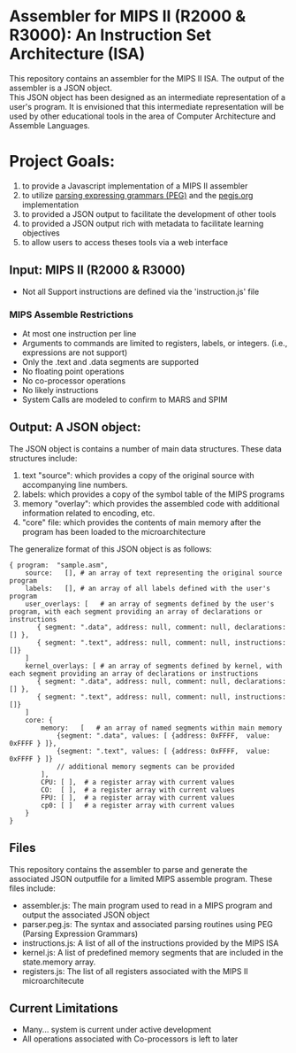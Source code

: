 # Assembler for MIPS II (R2000 & R3000): An Instruction Set Architecture (ISA)

This repository contains an assembler for the MIPS II ISA.  The output of the assembler is a JSON object.  
This JSON object has been designed as an intermediate representation of a user's program.  It is envisioned that
this intermediate representation will be used by other educational tools in the area of Computer Architecture and 
Assemble Languages.

# Project Goals:
1. to provide a Javascript implementation of a MIPS II assembler
1. to utilize [parsing expressing grammars (PEG)](https://en.wikipedia.org/wiki/Parsing_expression_grammar) and the [pegjs.org](https://pegjs.org/) implementation
1. to provided a JSON output to facilitate the development of other tools
1. to provided a JSON output rich with metadata to facilitate learning objectives
1. to allow users to access theses tools via a web interface


## Input: MIPS II (R2000 & R3000)
  * Not all Support instructions are defined via the 'instruction.js' file


### MIPS Assemble Restrictions
  * At most one instruction per line 
  * Arguments to commands are limited to registers, labels, or integers. (i.e., expressions are not support)
  * Only the .text and .data segments are supported
  * No floating point operations
  * No co-processor operations 
  * No likely instructions
  * System Calls are modeled to confirm to MARS and SPIM


## Output: A JSON object:

The JSON object is contains a number of main data structures.  These data structures include:
   1. text "source":    which provides a copy of the original source with accompanying line numbers.  
   1. labels:           which provides a copy of the symbol table of the MIPS programs
   1. memory "overlay": which provides the assembled code with additional information related to encoding, etc.
   1. "core" file:      which provides the contents of main memory after the program has been loaded to the microarchitecture

The generalize format of this JSON object is as follows:

```
{ program:  "sample.asm",
    source:   [], # an array of text representing the original source program
    labels:   [], # an array of all labels defined with the user's program  
    user_overlays: [   # an array of segments defined by the user's program, with each segment providing an array of declarations or instructions
       { segment: ".data", address: null, comment: null, declarations: [] },
       { segment: ".text", address: null, comment: null, instructions: []}
    ]
    kernel_overlays: [ # an array of segments defined by kernel, with each segment providing an array of declarations or instructions
       { segment: ".data", address: null, comment: null, declarations: [] },
       { segment: ".text", address: null, comment: null, instructions: []}
    ]
    core: { 
        memory:   [   # an array of named segments within main memory
            {segment: ".data", values: [ {address: 0xFFFF,  value: 0xFFFF } ]},
            {segment: ".text", values: [ {address: 0xFFFF,  value: 0xFFFF } ]}
            // additional memory segments can be provided
        ],
        CPU: [ ],  # a register array with current values
        CO:  [ ],  # a register array with current values
        FPU: [ ],  # a register array with current values
        cp0: [ ]   # a register array with current values
    }
}

```

## Files
This repository contains the assembler to parse and generate the associated JSON outputfile for a limited MIPS assemble program. 
These files include:
  * assembler.js:     The main program used to read in a MIPS program and output the associated JSON object
  * parser.peg.js:    The syntax and associated parsing routines using PEG (Parsing Expression Grammars)
  * instructions.js:  A list of all of the instructions provided by the MIPS ISA
  * kernel.js:        A list of predefined memory segments that are included in the state.memory array.
  * registers.js:     The list of all registers associated with the MIPS II microarchitecute

## Current Limitations
  * Many... system is current under active development
  * All operations associated with Co-processors is left to later





